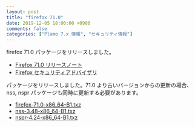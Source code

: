```yaml
---
layout: post
title: "firefox 71.0"
date: 2019-12-05 18:00:00 +0900
comments: false
categories: ["Plamo 7.x 情報", "セキュリティ情報"]
---
```

firefox 71.0 パッケージをリリースしました。

* [Firefox 71.0 リリースノート](https://www.mozilla.org/firefox/71.0/releasenotes/)
* [Firefox セキュリティアドバイザリ](https://www.mozilla.org/en-US/security/known-vulnerabilities/firefox/#firefox71.0)

パッケージをリリースしました。71.0 より古いバージョンからの更新の場合、nss, nspr パッケージも同時に更新する必要があります。

* [firefox-71.0-x86_64-B1.txz](https://repository.plamolinux.org/pub/linux/Plamo/Plamo-7.x/x86_64/plamo/07_multimedia/firefox-71.0-x86_64-B1.txz)
* [nss-3.48-x86_64-B1.txz](http://repository.plamolinux.org/pub/linux/Plamo/Plamo-7.x/x86_64/plamo/03_libs/nss-3.48-x86_64-B1.txz)
* [nspr-4.24-x86_64-B1.txz](http://repository.plamolinux.org/pub/linux/Plamo/Plamo-7.x/x86_64/plamo/03_libs/nspr-4.24-x86_64-B1.txz)

